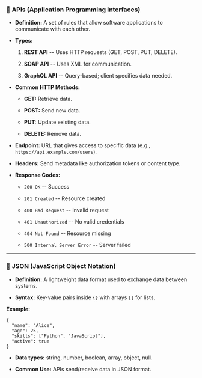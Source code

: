 ### 🧩 **APIs (Application Programming Interfaces)**

-   **Definition:** A set of rules that allow software applications to communicate with each other.

-   **Types:**

    1.  **REST API** -- Uses HTTP requests (GET, POST, PUT, DELETE).

    2.  **SOAP API** -- Uses XML for communication.

    3.  **GraphQL API** -- Query-based; client specifies data needed.

-   **Common HTTP Methods:**

    -   **GET:** Retrieve data.

    -   **POST:** Send new data.

    -   **PUT:** Update existing data.

    -   **DELETE:** Remove data.

-   **Endpoint:** URL that gives access to specific data (e.g., `https://api.example.com/users`).

-   **Headers:** Send metadata like authorization tokens or content type.

-   **Response Codes:**

    -   `200 OK` -- Success

    -   `201 Created` -- Resource created

    -   `400 Bad Request` -- Invalid request

    -   `401 Unauthorized` -- No valid credentials

    -   `404 Not Found` -- Resource missing

    -   `500 Internal Server Error` -- Server failed

* * * * *

### 💾 **JSON (JavaScript Object Notation)**

-   **Definition:** A lightweight data format used to exchange data between systems.

-   **Syntax:** Key-value pairs inside `{}` with arrays `[]` for lists.

**Example:**

```
{
  "name": "Alice",
  "age": 25,
  "skills": ["Python", "JavaScript"],
  "active": true
}

```

-   **Data types:** string, number, boolean, array, object, null.

-   **Common Use:** APIs send/receive data in JSON format.

